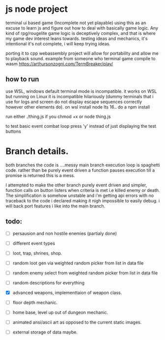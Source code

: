 # js node project
terminal ui based game (Incomplete not yet playable)
using this as an excuse to learn js and figure out how to deal with basically game logic.
Any kind of rpg/rougelite game logic is deceptively complex, and that is where my game dev interest leans towards.
testing ideas and mechanics, it's intentional it's not complete, i will keep trying ideas.

porting it to cpp webassembly project will allow for portability and allow me to playback sound.
example from someone who terminal game compile to wasm https://arthursonzogni.com/TermBreaker/play/


## how to run
use WSL, windows default terminal mode is incompatible.
it works on WSL but running on Linux it is incompatible hilariously (dummy terminals that i use for logs and screen do not display escape sequences correctly however other elements do).
on wsl install node lts 16.**.**
do a npm install

run either ./thing.js if you chmod +x
or node thing.js

to test basic event combat loop press 'y' instead of just displaying the test buttons

# Branch details.
both branches the code is ....messy
main branch execution loop is spaghetti code.
rather than be purely event driven a function pauses execution till a promise is returned
this is a mess.

I attempted to make the other branch purely event driven and simpler, function calls on button listers when criteria is met i.e killed enemy or death.
The simplification is somehow unstable and i'm getting api errors with no traceback to the code i declared making it nigh impossible to easily debug.
i will back port features i like into the main branch.

## todo:
- [ ] persausion and non hostile enemies (partialy done)
- [ ] different event types
- [ ] loot, trap, shrines, shop.
- [ ] random loot gen via weighted random picker from list in data file
- [ ] random enemy select from weighted random picker from list in data file
- [ ] random descriptions for everything
- [x] advanced weapons, implementtaion of weapon class.
- [ ] floor depth mechanic.
- [ ] home base, level up out of dungeon mechanic.
- [ ] animated ansi/ascii art as opposed to the current static images.
- [ ] external storage of data maybe.

